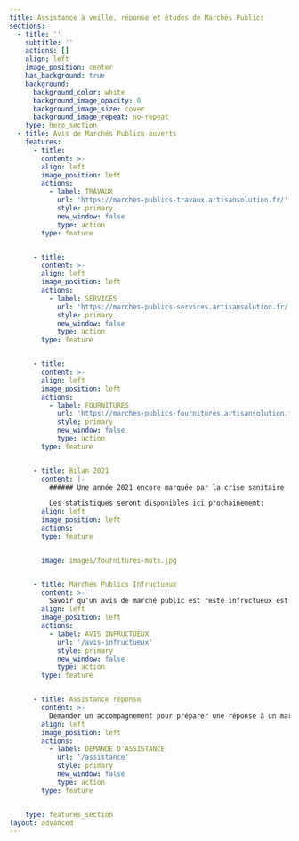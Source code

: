 ```yaml
---
title: Assistance à veille, réponse et études de Marchés Publics
sections:
  - title: ''
    subtitle: ''
    actions: []
    align: left
    image_position: center
    has_background: true
    background:
      background_color: white
      background_image_opacity: 0
      background_image_size: cover
      background_image_repeat: no-repeat
    type: hero_section
  - title: Avis de Marchés Publics ouverts
    features:
      - title: 
        content: >-
        align: left
        image_position: left
        actions:
          - label: TRAVAUX
            url: 'https://marches-publics-travaux.artisansolution.fr/'
            style: primary
            new_window: false
            type: action
        type: feature


      - title: 
        content: >-
        align: left
        image_position: left
        actions:
          - label: SERVICES
            url: 'https://marches-publics-services.artisansolution.fr/'
            style: primary
            new_window: false
            type: action
        type: feature


      - title: 
        content: >-
        align: left
        image_position: left
        actions:
          - label: FOURNITURES
            url: 'https://marches-publics-fournitures.artisansolution.fr/'
            style: primary
            new_window: false
            type: action
        type: feature


      - title: Bilan 2021
        content: |-
          ###### Une année 2021 encore marquée par la crise sanitaire

          Les statistiques seront disponibles ici prochainememt:
        align: left
        image_position: left
        actions:
        type: feature


        image: images/fournitures-mots.jpg


      - title: Marchés Publics Infructueux
        content: >-
          Savoir qu'un avis de marché public est resté infructueux est intéressant pour accéder plus facilement à ce marché.
        align: left
        image_position: left
        actions:
          - label: AVIS INFRUCTUEUX
            url: '/avis-infructueux'
            style: primary
            new_window: false
            type: action
        type: feature


      - title: Assistance réponse
        content: >-
          Demander un accompagnement pour préparer une réponse à un marche public.
        align: left
        image_position: left
        actions:
          - label: DEMANDE D'ASSISTANCE
            url: '/assistance'
            style: primary
            new_window: false
            type: action
        type: feature


    type: features_section
layout: advanced
---
```

